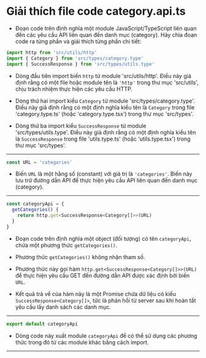 # Giải thích file code category.api.ts

- Đoạn code trên định nghĩa một module JavaScript/TypeScript liên quan đến các yêu cầu API liên quan đến danh mục (category). Hãy chia đoạn code ra từng phần và giải thích từng phần chi tiết:

```jsx
import http from 'src/utils/http'
import { Category } from 'src/types/category.type'
import { SuccessResponse } from 'src/types/utils.type'
```

- Dòng đầu tiên import biến `http` từ module 'src/utils/http'. Điều này giả định rằng có một file hoặc module tên là `'http'` trong thư mục 'src/utils', chịu trách nhiệm thực hiện các yêu cầu HTTP.

- Dòng thứ hai import kiểu `Category` từ module 'src/types/category.type'. Điều này giả định rằng có một định nghĩa kiểu tên là `Category` trong file 'category.type.ts' (hoặc 'category.type.tsx') trong thư mục 'src/types'.

- Dòng thứ ba import kiểu `SuccessResponse` từ module 'src/types/utils.type'. Điều này giả định rằng có một định nghĩa kiểu tên là `SuccessResponse` trong file 'utils.type.ts' (hoặc 'utils.type.tsx') trong thư mục 'src/types'.

---

```jsx
const URL = 'categories'
```

- Biến `URL` là một hằng số (constant) với giá trị là `'categories'`. Biến này lưu trữ đường dẫn API để thực hiện yêu cầu API liên quan đến danh mục (category).

---

```jsx
const categoryApi = {
  getCategories() {
    return http.get<SuccessResponse<Category[]>>(URL)
  }
}
```

- Đoạn code trên định nghĩa một object (đối tượng) có tên `categoryApi`, chứa một phương thức `getCategories()`.

- Phương thức `getCategories()` không nhận tham số.

- Phương thức này gọi hàm `http.get<SuccessResponse<Category[]>>(URL)` để thực hiện yêu cầu GET đến đường dẫn API được xác định bởi biến `URL`.

- Kết quả trả về của hàm này là một Promise chứa dữ liệu có kiểu `SuccessResponse<Category[]>`, tức là phản hồi từ server sau khi hoàn tất yêu cầu lấy danh sách các danh mục.

---

```jsx
export default categoryApi
```

- Dòng code này xuất module `categoryApi` để có thể sử dụng các phương thức trong đó từ các module khác bằng cách import.

---
